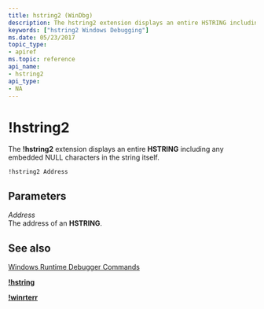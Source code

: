 ```yaml
---
title: hstring2 (WinDbg)
description: The hstring2 extension displays an entire HSTRING including any embedded NULL characters in the string itself.
keywords: ["hstring2 Windows Debugging"]
ms.date: 05/23/2017
topic_type:
- apiref
ms.topic: reference
api_name:
- hstring2
api_type:
- NA
---
```


# !hstring2


The **!hstring2** extension displays an entire **HSTRING** including any embedded NULL characters in the string itself.

```dbgcmd
!hstring2 Address
```

## <span id="Parameters"></span><span id="parameters"></span><span id="PARAMETERS"></span>Parameters


<span id="Address"></span><span id="address"></span><span id="ADDRESS"></span>*Address*  
The address of an **HSTRING**.

## <span id="see_also"></span>See also


[Windows Runtime Debugger Commands](windows-runtime-debugger-commands.md)

[**!hstring**](-hstring.md)

[**!winrterr**](-winrterr.md)

 

 






